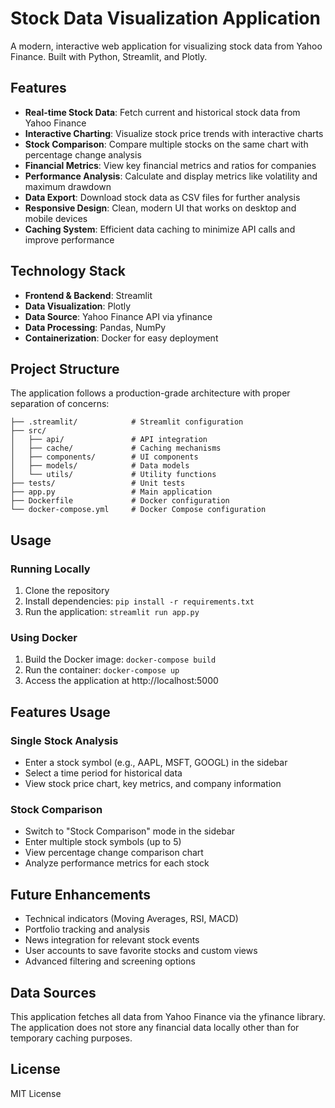 # Stock Data Visualization Application

A modern, interactive web application for visualizing stock data from Yahoo Finance. Built with Python, Streamlit, and Plotly.

## Features

- **Real-time Stock Data**: Fetch current and historical stock data from Yahoo Finance
- **Interactive Charting**: Visualize stock price trends with interactive charts
- **Stock Comparison**: Compare multiple stocks on the same chart with percentage change analysis
- **Financial Metrics**: View key financial metrics and ratios for companies
- **Performance Analysis**: Calculate and display metrics like volatility and maximum drawdown
- **Data Export**: Download stock data as CSV files for further analysis
- **Responsive Design**: Clean, modern UI that works on desktop and mobile devices
- **Caching System**: Efficient data caching to minimize API calls and improve performance

## Technology Stack

- **Frontend & Backend**: Streamlit
- **Data Visualization**: Plotly
- **Data Source**: Yahoo Finance API via yfinance
- **Data Processing**: Pandas, NumPy
- **Containerization**: Docker for easy deployment

## Project Structure

The application follows a production-grade architecture with proper separation of concerns:

```
├── .streamlit/            # Streamlit configuration
├── src/
│   ├── api/               # API integration
│   ├── cache/             # Caching mechanisms
│   ├── components/        # UI components
│   ├── models/            # Data models
│   └── utils/             # Utility functions
├── tests/                 # Unit tests
├── app.py                 # Main application
├── Dockerfile             # Docker configuration
└── docker-compose.yml     # Docker Compose configuration
```

## Usage

### Running Locally

1. Clone the repository
2. Install dependencies: `pip install -r requirements.txt`
3. Run the application: `streamlit run app.py`

### Using Docker

1. Build the Docker image: `docker-compose build`
2. Run the container: `docker-compose up`
3. Access the application at http://localhost:5000

## Features Usage

### Single Stock Analysis
- Enter a stock symbol (e.g., AAPL, MSFT, GOOGL) in the sidebar
- Select a time period for historical data
- View stock price chart, key metrics, and company information

### Stock Comparison
- Switch to "Stock Comparison" mode in the sidebar
- Enter multiple stock symbols (up to 5)
- View percentage change comparison chart
- Analyze performance metrics for each stock

## Future Enhancements

- Technical indicators (Moving Averages, RSI, MACD)
- Portfolio tracking and analysis
- News integration for relevant stock events
- User accounts to save favorite stocks and custom views
- Advanced filtering and screening options

## Data Sources

This application fetches all data from Yahoo Finance via the yfinance library. The application does not store any financial data locally other than for temporary caching purposes.

## License

MIT License